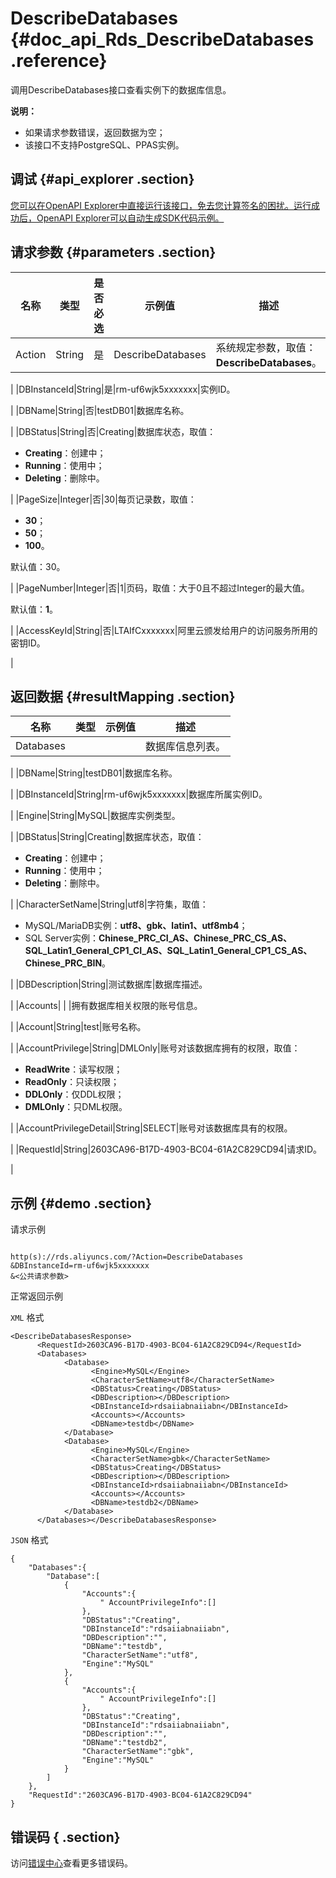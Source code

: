 # DescribeDatabases {#doc_api_Rds_DescribeDatabases .reference}

调用DescribeDatabases接口查看实例下的数据库信息。

**说明：** 

-   如果请求参数错误，返回数据为空；
-   该接口不支持PostgreSQL、PPAS实例。

## 调试 {#api_explorer .section}

[您可以在OpenAPI Explorer中直接运行该接口，免去您计算签名的困扰。运行成功后，OpenAPI Explorer可以自动生成SDK代码示例。](https://api.aliyun.com/#product=Rds&api=DescribeDatabases&type=RPC&version=2014-08-15)

## 请求参数 {#parameters .section}

|名称|类型|是否必选|示例值|描述|
|--|--|----|---|--|
|Action|String|是|DescribeDatabases|系统规定参数，取值：**DescribeDatabases**。

 |
|DBInstanceId|String|是|rm-uf6wjk5xxxxxxx|实例ID。

 |
|DBName|String|否|testDB01|数据库名称。

 |
|DBStatus|String|否|Creating|数据库状态，取值：

 -   **Creating**：创建中；
-   **Running**：使用中；
-   **Deleting**：删除中。

 |
|PageSize|Integer|否|30|每页记录数，取值：

 -   **30**；
-   **50**；
-   **100**。

 默认值：30。

 |
|PageNumber|Integer|否|1|页码，取值：大于0且不超过Integer的最大值。

 默认值：**1**。

 |
|AccessKeyId|String|否|LTAIfCxxxxxxx|阿里云颁发给用户的访问服务所用的密钥ID。

 |

## 返回数据 {#resultMapping .section}

|名称|类型|示例值|描述|
|--|--|---|--|
|Databases| | |数据库信息列表。

 |
|DBName|String|testDB01|数据库名称。

 |
|DBInstanceId|String|rm-uf6wjk5xxxxxxx|数据库所属实例ID。

 |
|Engine|String|MySQL|数据库实例类型。

 |
|DBStatus|String|Creating|数据库状态，取值：

 -   **Creating**：创建中；
-   **Running**：使用中；
-   **Deleting**：删除中。

 |
|CharacterSetName|String|utf8|字符集，取值：

 -   MySQL/MariaDB实例：**utf8、gbk、latin1、utf8mb4**；
-   SQL Server实例：**Chinese\_PRC\_CI\_AS、Chinese\_PRC\_CS\_AS、SQL\_Latin1\_General\_CP1\_CI\_AS、SQL\_Latin1\_General\_CP1\_CS\_AS、Chinese\_PRC\_BIN**。

 |
|DBDescription|String|测试数据库|数据库描述。

 |
|Accounts| | |拥有数据库相关权限的账号信息。

 |
|Account|String|test|账号名称。

 |
|AccountPrivilege|String|DMLOnly|账号对该数据库拥有的权限，取值：

 -   **ReadWrite**：读写权限；
-   **ReadOnly**：只读权限；
-   **DDLOnly**：仅DDL权限；
-   **DMLOnly**：只DML权限。

 |
|AccountPrivilegeDetail|String|SELECT|账号对该数据库具有的权限。

 |
|RequestId|String|2603CA96-B17D-4903-BC04-61A2C829CD94|请求ID。

 |

## 示例 {#demo .section}

请求示例

``` {#request_demo}

http(s)://rds.aliyuncs.com/?Action=DescribeDatabases
&DBInstanceId=rm-uf6wjk5xxxxxxx
&<公共请求参数>

```

正常返回示例

`XML` 格式

``` {#xml_return_success_demo}
<DescribeDatabasesResponse>
	  <RequestId>2603CA96-B17D-4903-BC04-61A2C829CD94</RequestId>
	  <Databases>
		    <Database>
			      <Engine>MySQL</Engine>
			      <CharacterSetName>utf8</CharacterSetName>
			      <DBStatus>Creating</DBStatus>
			      <DBDescription></DBDescription>
			      <DBInstanceId>rdsaiiabnaiiabn</DBInstanceId>
			      <Accounts></Accounts>
			      <DBName>testdb</DBName>
		    </Database>
		    <Database>
			      <Engine>MySQL</Engine>
			      <CharacterSetName>gbk</CharacterSetName>
			      <DBStatus>Creating</DBStatus>
			      <DBDescription></DBDescription>
			      <DBInstanceId>rdsaiiabnaiiabn</DBInstanceId>
			      <Accounts></Accounts>
			      <DBName>testdb2</DBName>
		    </Database>
	  </Databases></DescribeDatabasesResponse>
```

`JSON` 格式

``` {#json_return_success_demo}
{
	"Databases":{
		"Database":[
			{
				"Accounts":{
					" AccountPrivilegeInfo":[]
				},
				"DBStatus":"Creating",
				"DBInstanceId":"rdsaiiabnaiiabn",
				"DBDescription":"",
				"DBName":"testdb",
				"CharacterSetName":"utf8",
				"Engine":"MySQL"
			},
			{
				"Accounts":{
					" AccountPrivilegeInfo":[]
				},
				"DBStatus":"Creating",
				"DBInstanceId":"rdsaiiabnaiiabn",
				"DBDescription":"",
				"DBName":"testdb2",
				"CharacterSetName":"gbk",
				"Engine":"MySQL"
			}
		]
	},
	"RequestId":"2603CA96-B17D-4903-BC04-61A2C829CD94"
}
```

## 错误码 { .section}

访问[错误中心](https://error-center.alibabacloud.com/status/product/Rds)查看更多错误码。


